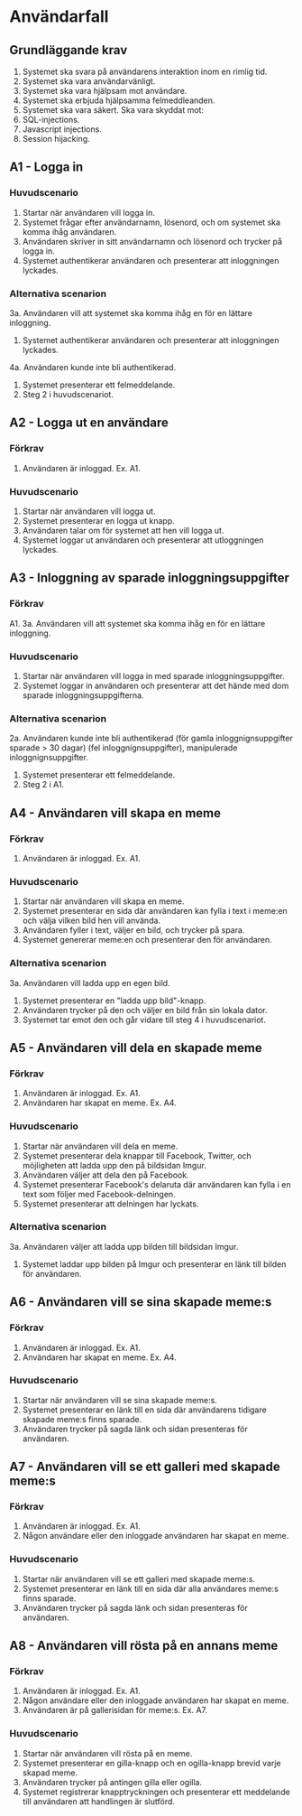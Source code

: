 # Användarfall

## Grundläggande krav
1. Systemet ska svara på användarens interaktion inom en rimlig tid.
  1. Systemet ska vara användarvänligt.
  2. Systemet ska vara hjälpsam mot användare.
2. Systemet ska erbjuda hjälpsamma felmeddleanden.
3. Systemet ska vara säkert. Ska vara skyddat mot:
  1. SQL-injections.
  2. Javascript injections.
  3. Session hijacking.

## A1 - Logga in
### Huvudscenario
1. Startar när användaren vill logga in.
2. Systemet frågar efter användarnamn, lösenord, och om systemet ska komma ihåg användaren.
3. Användaren skriver in sitt användarnamn och lösenord och trycker på logga in.
4. Systemet authentikerar användaren och presenterar att inloggningen lyckades.

### Alternativa scenarion
3a. Användaren vill att systemet ska komma ihåg en för en lättare inloggning.
1. Systemet authentikerar användaren och presenterar att inloggningen lyckades.

4a. Användaren kunde inte bli authentikerad.
1. Systemet presenterar ett felmeddelande.
2. Steg 2 i huvudscenariot.


## A2 - Logga ut en användare
### Förkrav
1. Användaren är inloggad. Ex. A1.

### Huvudscenario
1. Startar när användaren vill logga ut.
2. Systemet presenterar en logga ut knapp.
3. Användaren talar om för systemet att hen vill logga ut.
4. Systemet loggar ut användaren och presenterar att utloggningen lyckades.


## A3 - Inloggning av sparade inloggningsuppgifter
### Förkrav
A1. 3a. Användaren vill att systemet ska komma ihåg en för en lättare inloggning.

### Huvudscenario
1. Startar när användaren vill logga in med sparade inloggningsuppgifter.
2. Systemet loggar in användaren och presenterar att det hände med dom sparade inloggningsuppgifterna.

### Alternativa scenarion
2a. Användaren kunde inte bli authentikerad (för gamla inloggnignsuppgifter sparade > 30 dagar) (fel inloggnignsuppgifter), manipulerade inloggnignsuppgifter.
1. Systemet presenterar ett felmeddelande.
2. Steg 2 i A1.


## A4 - Användaren vill skapa en meme
### Förkrav
1. Användaren är inloggad. Ex. A1.

### Huvudscenario
1. Startar när användaren vill skapa en meme.
2. Systemet presenterar en sida där användaren kan fylla i text i meme:en och välja vilken bild hen vill använda.
3. Användaren fyller i text, väljer en bild, och trycker på spara.
4. Systemet genererar meme:en och presenterar den för användaren.

### Alternativa scenarion
3a. Användaren vill ladda upp en egen bild.
1. Systemet presenterar en "ladda upp bild"-knapp.
2. Användaren trycker på den och väljer en bild från sin lokala dator.
3. Systemet tar emot den och går vidare till steg 4 i huvudscenariot.


## A5 - Användaren vill dela en skapade meme
### Förkrav
1. Användaren är inloggad. Ex. A1.
2. Användaren har skapat en meme. Ex. A4.

### Huvudscenario
1. Startar när användaren vill dela en meme.
2. Systemet presenterar dela knappar till Facebook, Twitter, och möjligheten att ladda upp den på bildsidan Imgur.
3. Användaren väljer att dela den på Facebook.
4. Systemet presenterar Facebook's delaruta där användaren kan fylla i en text som följer med Facebook-delningen.
5. Systemet presenterar att delningen har lyckats.

### Alternativa scenarion
3a. Användaren väljer att ladda upp bilden till bildsidan Imgur.
1. Systemet laddar upp bilden på Imgur och presenterar en länk till bilden för användaren.


## A6 - Användaren vill se sina skapade meme:s
### Förkrav
1. Användaren är inloggad. Ex. A1.
2. Användaren har skapat en meme. Ex. A4.

### Huvudscenario
1. Startar när användaren vill se sina skapade meme:s.
2. Systemet presenterar en länk till en sida där användarens tidigare skapade meme:s finns sparade.
3. Användaren trycker på sagda länk och sidan presenteras för användaren.


## A7 - Användaren vill se ett galleri med skapade meme:s
### Förkrav
1. Användaren är inloggad. Ex. A1.
2. Någon användare eller den inloggade användaren har skapat en meme.

### Huvudscenario
1. Startar när användaren vill se ett galleri med skapade meme:s.
2. Systemet presenterar en länk till en sida där alla användares meme:s finns sparade.
3. Användaren trycker på sagda länk och sidan presenteras för användaren.


## A8 - Användaren vill rösta på en annans meme
### Förkrav
1. Användaren är inloggad. Ex. A1.
2. Någon användare eller den inloggade användaren har skapat en meme.
3. Användaren är på gallerisidan för meme:s. Ex. A7.

### Huvudscenario
1. Startar när användaren vill rösta på en meme.
2. Systemet presenterar en gilla-knapp och en ogilla-knapp brevid varje skapad meme.
3. Användaren trycker på antingen gilla eller ogilla.
4. Systemet registrerar knapptryckningen och presenterar ett meddelande till användaren att handlingen är slutförd.
